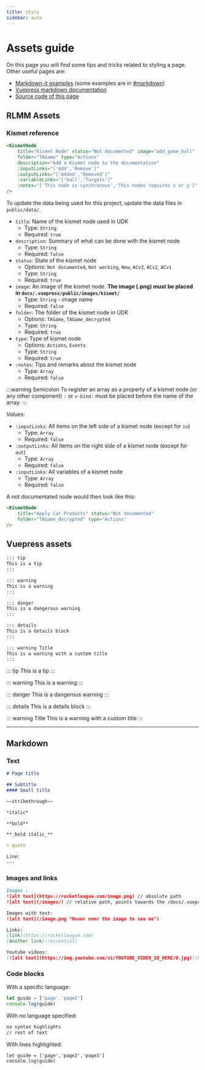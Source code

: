 ```yaml
---
title: style
sidebar: auto
---
```

# Assets guide

On this page you will find some tips and tricks related to styling a page. Other useful pages are:

- [Markdown-it examples](https://markdown-it.github.io/) (some examples are in [#markdown](#markdown))
- [Vuepress markdown documentation](https://vuepress.vuejs.org/guide/markdown.html)
- [Source code of this page](https://github.com/RocketLeagueMapmaking/RL-docs/blob/master/docs/assets.md)

## RLMM Assets

### Kismet reference

```md
<KismetNode 
    title="Kismet Node" status="Not documented" image="add_game_ball"
    folder="TAGame" type="Actions"
    description="Add a Kismet node to the documentation" 
    :inputLinks="['Add','Remove']"
    :outputLinks="['Added','Removed']"
    :variableLinks="['ball','Targets']"
    :notes="['This node is synchronous','This nodes requires x or y']"
/>
```

<KismetNode
    title="Kismet Node" status="Not documented" image="add_game_ball"
    folder="TAGame" type="Actions"
    description="Add a Kismet node to the documentation"
    :inputLinks="['Add','Remove']"
    :outputLinks="['Added','Removed']"
    :variableLinks="['ball','Targets']"
    :notes="['This node is synchronous','This nodes requires x or y']"
/>

To update the data being used for this project, update the data files in `public/data/`.

- `title`: Name of the kismet node used in UDK
  - Type: `String`
  - Required: `true`
- `description`: Summary of what can be done with the kismet node
  - Type: `String`
  - Required: `false`
- `status`: State of the kismet node
  - Options: `Not documented`, `Not working`, `New`, `ACv3`, `ACv2`, `ACv1`
  - Type: `String`
  - Required: `true`
- `image`: An image of the kismet node. **The image (.png) must be placed in `docs/.vuepress/public/images/kismet/`**
  - Type: `String` - image name
  - Required: `false`
- `folder`: The folder of the kismet node in UDK
  - Options: `TAGame`, `TAGame_decrypted`
  - Type: `String`
  - Required: `true`
- `type`: Type of kismet node
  - Options: `Actions`, `Events`
  - Type: `String`
  - Required: `true`
- `:notes`: Tips and remarks about the kismet node
  - Type: `Array`
  - Required: `false`

:::warning Semicolon
To register an array as a property of a kismet node (or any other component) `:` or `v-bind:` must be placed before the name of the array.
:::

*Values:*

- `:inputLinks`: All items on the left side of a kismet node (except for `in`)
  - Type: `Array`
  - Required: `false`
- `:outputLinks`: All items on the right side of a kismet node (except for `out`)
  - Type: `Array`
  - Required: `false`
- `:inputLinks`: All variables of a kismet node
  - Type: `Array`
  - Required: `false`

A not documentated node would then look like this:

```md
<KismetNode 
    title="Apply Car Products" status="Not documented" 
    folder="TAGame_decrypted" type="Actions" 
/>
```

## Vuepress assets

```md
::: tip
This is a tip
:::

::: warning
This is a warning
:::

::: danger
This is a dangerous warning
:::

::: details
This is a details block
:::

::: warning Title
This is a warning with a custom title
:::
````

::: tip
This is a tip
:::

::: warning
This is a warning
:::

::: danger
This is a dangerous warning
:::

::: details
This is a details block
:::

::: warning Title
This is a warning with a custom title
:::

---

## Markdown

### Text

```md
# Page title

## Subtitle
#### Small title
```

```md
~~strikethrough~~

*italic*

**bold**

**_bold italic_**

> quote

Line:
---

```

### Images and links

```md
Images :
![alt text](https://rocketleague.com/image.png) // absolute path
![alt text](/images/) // relative path, points towards the /docs/.vuepress/public/images/ folder

Images with text:
![alt text](/image.png "Hover over the image to see me")

Links:
[link](https://rocketleague.com)
[Another link](/essential)

Youtube videos:
[![alt text](https://img.youtube.com/vi/YOUTUBE_VIDEO_ID_HERE/0.jpg)](https://www.youtube.com/watch?v=YOUTUBE_VIDEO_ID_HERE)
```

### Code blocks

With a specific language:

```javascript
let guide = ['page','page2']
console.log(guide)
```

With no language specified:

```txt
no syntax highlights
// rest of text
```

With lines highlighted:

```javascript{1}
let guide = ['page','page2','page3']
console.log(guide)
```
